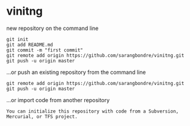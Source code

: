# vinitng

new repository on the command line

    git init
    git add README.md
    git commit -m "first commit"
    git remote add origin https://github.com/sarangbondre/vinitng.git
    git push -u origin master

…or push an existing repository from the command line

    git remote add origin https://github.com/sarangbondre/vinitng.git
    git push -u origin master

…or import code from another repository

    You can initialize this repository with code from a Subversion, Mercurial, or TFS project.
